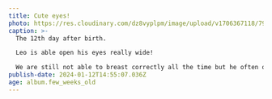 ```yaml
---
title: Cute eyes!
photo: https://res.cloudinary.com/dz8vyplpm/image/upload/v1706367118/79187C5F-8D5C-4AA9-B570-AEAC33BBFD8E_kmmjvh.jpg
caption: >-
  The 12th day after birth.

  Leo is able open his eyes really wide!

  We are still not able to breast correctly all the time but he often open his mouth a lot when he's hungry.
publish-date: 2024-01-12T14:55:07.036Z
age: album.few_weeks_old
---
```

